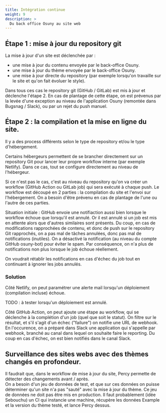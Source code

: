 ```yaml
---
title: Intégration continue
weight: 9
description: >
  Du back office Osuny au site web
---
```


## Étape 1 : mise à jour du repository git

La mise à jour d'un site est déclenchée par :
- une mise à jour du contenu envoyée par le back-office Osuny.
- une mise à jour du thème envoyée par le back-office Osuny.
- une mise à jour directe du repository (par exemple lorsqu'on travaille sur le site et qu'on fait évoluer le style).

Dans tous ces cas le repository git (GitHub / GitLab) est mis à jour et déclenche l'étape 2.
En cas de plantage de cette étape, on est prévenus par la levée d'une exception au niveau de l'application Osuny (remontée dans Bugsnag / Slack), ou par un rejet du push manuel.


## Étape 2 : la compilation et la mise en ligne du site.

Il y a des process différents selon le type de repository et/ou le type d'hébergement.

Certains hébergeurs permettent de se brancher directement sur un repository Git pour lancer leur propre workflow interne (par exemple Netlify). Dans ce cas, tout se configure directement au niveau de l'hébergeur.

Si ce n'est pas le cas, c'est au niveau du repository qu'on va créer un workflow (GitHub Action ou GitLab job) qui sera exécuté à chaque push. Le workflow est découpé en 2 parties : la compilation du site et l'envoi sur l'hébergement. On a besoin d'être prévenu en cas de plantage de l'une ou l'autre de ces parties.

Situation initiale : GitHub envoie une notifiaction aussi bien lorsque le workflow échoue que lorsqu'il est annulé. Or il est annulé si un job est mis en attente alors que d'autres similaires sont présents. Du coup, en cas de modifications rapprochées de contenu, et donc de push sur le repository Git rapprochés, on a pas mal de tâches annulées, donc pas mal de notifications (inutiles). On a désactivé la notification (au niveau du compte GitHub osuny-bot) pour éviter le spam. Par conséquence, on n'a plus de notifications non plus lorsque le job échoue réellement.

On voudrait rétablir les notifications en cas d'échec du job tout en continuant à ignorer les jobs annulés.

### Solution

Côté Netlify, on peut paramétrer une alerte mail lorsqu'un déploiement (compilation incluse) échoue.

TODO : à tester lorsqu'un déploiement est annulé.

Côté GitHub Action, on peut ajoute une étape au workflow, qui se déclenche à la complétion d'un job (quel que soit le statut). On filtre sur le résultat, et s'il s'agit d'un échec ("failure") on notifie une URL de webhook. En l'occurence, on a préparé dans Slack une application qui s'appelle par webhook, branché au canal dans lequel on souhaite faire le reporting. Du coup en cas d'échec, on est bien notifiés dans le canal Slack.

## Surveillance des sites webs avec des thèmes changés en profondeur.
Il faudrait que, dans le workflow de mise à jour du site, Percy permette de détecter des changements avant / après.  
On a besoin d'un jeu de données de test, et que sur ces données on puisse déterminer qu'un site n'a pas "sauté" avec la mise à jour du thème.
Ce jeu de données ne doit pas être mis en production.
Il faut probablement (idée Sebouchu) un CI qui instancie une machine, récupère les données Example et la version du thème testé, et lance Percy dessus.
